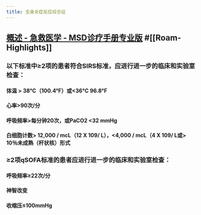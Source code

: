 ```yaml
---
title: 全身炎症反应综合征
---
```


## [概述 - 急救医学 - MSD诊疗手册专业版](https://www.msdmanuals.com/zh/professional/critical-care-medicine/sepsis-and-septic-shock/sepsis-and-septic-shock#v8913978_zh) #[[Roam-Highlights]]
### 以下标准中≥2项的患者符合SIRS标准，应进行进一步的临床和实验室检查：
#### 体温 > 38°C（100.4°F）或<36°C 96.8°F

#### 心率>90次/分

#### 呼吸频率>每分钟20次，或PaCO2 <32 mmHg

#### 白细胞计数> 12,000 / mcL（12 X 109/ L），<4,000 / mcL（4 X 109/ L或> 10％未成熟（杆状核）形式

### **≥2项qSOFA标准**的患者应进行进一步的临床和实验室检查：
#### 呼吸频率≥22次/分

#### 神智改变

#### 收缩压≤100mmHg
